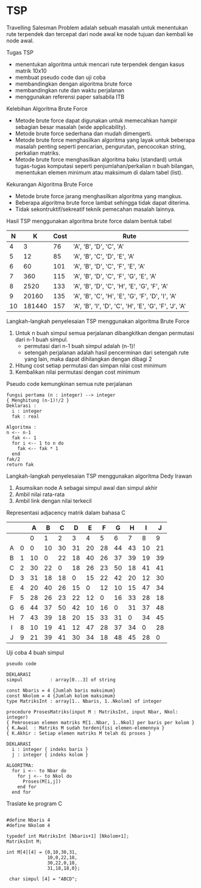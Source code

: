 # TSP

Travelling Salesman Problem adalah sebuah masalah untuk menentukan rute terpendek dan tercepat dari node awal ke node tujuan dan kembali ke node awal.

Tugas TSP
  - menentukan algoritma untuk mencari rute terpendek dengan kasus matrik 10x10
  - membuat pseudo code dan uji coba 
  - membandingkan dengan algoritma brute force 
  - membandingkan rute dan waktu perjalanan
  - menggunakan referensi paper salsabila ITB

Kelebihan Algoritma Brute Force
  - Metode brute force dapat digunakan untuk memecahkan hampir sebagian besar masalah (wide applicability).
  - Metode brute force sederhana dan mudah dimengerti.
  - Metode brute force menghasilkan algoritma yang layak untuk beberapa masalah penting seperti pencarian, pengurutan, pencocokan string, perkalian matriks.
  - Metode brute force menghasilkan algoritma baku (standard) untuk tugas-tugas komputasi seperti penjumlahan/perkalian n buah bilangan, menentukan elemen minimum atau maksimum di dalam tabel (list).

Kekurangan Algoritma Brute Force
  - Metode brute force jarang menghasilkan algoritma yang mangkus.
  - Beberapa algoritma brute force lambat sehingga tidak dapat diterima.
  - Tidak sekontruktif/sekreatif teknik pemecahan masalah lainnya.

Hasil TSP menggunakan algoritma brute force dalam bentuk tabel

|N    |K      |Cost   |Rute                                                 |   
|-----|-------|-------|-----------------------------------------------------|
|4    |3      |76     |'A', 'B', 'D', 'C', 'A'                              |   
|5    |12     |85     |'A', 'B', 'C', 'D', 'E', 'A'                         |   
|6    |60     |101    |'A', 'B', 'D', 'C', 'F', 'E', 'A'                    |   
|7    |360    |115    |'A', 'B', 'D', 'C', 'F', 'G', 'E', 'A'               |   
|8    |2520   |133    |'A', 'B', 'D', 'C', 'H', 'E', 'G', 'F', 'A'          |  
|9    |20160  |135    |'A', 'B', 'C', 'H', 'E', 'G', 'F', 'D', 'I', 'A'     |  
|10   |181440 |157    |'A', 'B', 'I', 'D', 'C', 'H', 'E', 'G', 'F', 'J', 'A'|  

Langkah-langkah penyelesaian TSP menggunakan algoritma Brute Force
  1. Untuk n buah simpul semua perjalanan dibangkitkan dengan permutasi dari n-1 buah simpul.
      - permutasi dari n-1 buah simpul adalah (n-1)!
      - setengah perjalanan adalah hasil pencerminan dari setengah rute yang lain, maka dapat dihilangkan dengan dibagi 2
  2. Hitung cost setiap permutasi dan simpan nilai cost minimum
  3. Kembalikan nilai permutasi dengan cost minimum
      
Pseudo code kemungkinan semua rute perjalanan
```
fungsi pertama (n : integer) --> integer
{ Menghitung (n-1)!/2 }
Deklarasi :
  i : integer
  fak : real
  
Algoritma :
n <-- n-1
  fak <-- 1
  for i <-- 1 to n do
    fak <-- fak * 1
  end
fak/2  
return fak
```

Langkah-langkah penyelesaian TSP menggunakan algoritma Dedy Irawan
  1. Asumsikan node A sebagai simpul awal dan simpul akhir
  2. Ambil nilai rata-rata
  3. Ambil link dengan nilai terkecil

Representasi adjacency matrik dalam bahasa C

|   |   | A  | B  | C  | D  | E  | F  | G  | H  | I  | J  |
|:-:|---|----|----|----|----|----|----|----|----|----|----|
|   |   | 0  | 1  | 2  | 3  | 4  | 5  | 6  | 7  | 8  | 9  |
| A | 0 | 0  | 10 | 30 | 31 | 20 | 28 | 44 | 43 | 10 | 21 |
| B | 1 | 10 | 0  | 22 | 18 | 40 | 26 | 37 | 39 | 19 | 39 |
| C | 2 | 30 | 22 | 0  | 18 | 26 | 23 | 50 | 18 | 41 | 41 |
| D | 3 | 31 | 18 | 18 | 0  | 15 | 22 | 42 | 20 | 12 | 30 |
| E | 4 | 20 | 40 | 26 | 15 | 0  | 12 | 10 | 15 | 47 | 34 |
| F | 5 | 28 | 26 | 23 | 22 | 12 | 0  | 16 | 33 | 28 | 18 |
| G | 6 | 44 | 37 | 50 | 42 | 10 | 16 | 0  | 31 | 37 | 48 |
| H | 7 | 43 | 39 | 18 | 20 | 15 | 33 | 31 | 0  | 34 | 45 |
| I | 8 | 10 | 19 | 41 | 12 | 47 | 28 | 37 | 34 | 0  | 28 |
| J | 9 | 21 | 39 | 41 | 30 | 34 | 18 | 48 | 45 | 28 | 0  |

Uji coba 4 buah simpul

```
pseudo code

DEKLARASI
simpul          : array[0...3] of string

const Nbaris = 4 {Jumlah baris maksimum}
const Nkolom = 4 {Jumlah kolom maksimum}
type MatriksInt : array[1.. Nbaris, 1..Nkolom] of integer

procedure ProsesMatriks(input M : MatriksInt, input Nbar, Nkol: integer)
{ Pemrosesan elemen matriks M[1..Nbar, 1..Nkol] per baris per kolom }
{ K.Awal  : Matriks M sudah terdenifisi elemen-elemennya }
{ K.Akhir : Setiap elemen matriks M telah di proses }

DEKLARASI
  i : integer { indeks baris }
  j : integer { indeks kolom }

ALGORITMA:
  for i <-- to Nbar do
    for j <-- to Nkol do
      Proses(M[i,j])
    end for
  end for
```

Traslate ke program C

```

#define Nbaris 4
#define Nkolom 4

typedef int MatriksInt [Nbaris+1] [Nkolom+1];
MatriksInt M;

int M[4][4] = {0,10,30,31,
               10,0,22,18,
               30,22,0,18,
               31,18,18,0};
 
 char simpul [4] = "ABCD";
 ```
